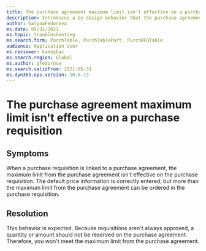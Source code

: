 ```yaml
---
title: The purchase agreement maximum limit isn't effective on a purchase requisition
description: Introduces a by design behavior that the purchase agreement maximum limit isn't effective on a purchase requisition.
author: GalynaFedorova
ms.date: 05/31/2021
ms.topic: troubleshooting
ms.search.form: PurchTable, PurchTablePart, PurchRFQTable
audience: Application User
ms.reviewer: kamaybac
ms.search.region: Global
ms.author: gfedorova
ms.search.validFrom: 2021-05-31
ms.dyn365.ops.version: 10.0.13
---
```


# The purchase agreement maximum limit isn't effective on a purchase requisition

## Symptoms

When a purchase requisition is linked to a purchase agreement, the maximum limit from the purchase agreement isn't effective on the purchase requisition. The default price information is correctly entered, but more than the maximum limit from the purchase agreement can be ordered in the purchase requisition.

## Resolution

This behavior is expected. Because requisitions aren't always approved, a quantity or amount should not be reserved on the purchase agreement. Therefore, you won't meet the maximum limit from the purchase agreement.
